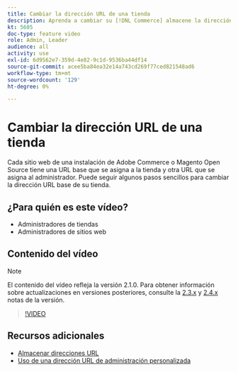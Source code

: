```yaml
---
title: Cambiar la dirección URL de una tienda
description: Aprenda a cambiar su [!DNL Commerce] almacene la dirección URL base en Admin.
kt: 5605
doc-type: feature video
role: Admin, Leader
audience: all
activity: use
exl-id: 6d9562e7-359d-4e82-9c1d-9536ba44df14
source-git-commit: acee5ba84ea32e14a743cd269f77ced821548ad6
workflow-type: tm+mt
source-wordcount: '129'
ht-degree: 0%

---
```


# Cambiar la dirección URL de una tienda

Cada sitio web de una instalación de Adobe Commerce o Magento Open Source tiene una URL base que se asigna a la tienda y otra URL que se asigna al administrador. Puede seguir algunos pasos sencillos para cambiar la dirección URL base de su tienda.

## ¿Para quién es este vídeo?

- Administradores de tiendas
- Administradores de sitios web

## Contenido del vídeo

>[!NOTE]
>
>El contenido del vídeo refleja la versión 2.1.0. Para obtener información sobre actualizaciones en versiones posteriores, consulte la [2.3.x](https://devdocs.magento.com/guides/v2.3/release-notes/bk-release-notes.html) y [2.4.x](https://devdocs.magento.com/guides/v2.4/release-notes/bk-release-notes.html) notas de la versión.

>[!VIDEO](https://video.tv.adobe.com/v/35488?quality=12&learn=on)

## Recursos adicionales

- [Almacenar direcciones URL](https://docs.magento.com/user-guide/stores/store-urls.html)
- [Uso de una dirección URL de administración personalizada](https://docs.magento.com/user-guide/stores/store-urls-custom-admin.html)
